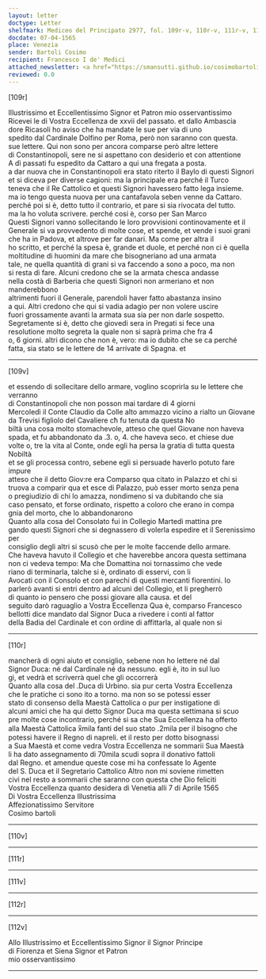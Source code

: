 ```yaml
---
layout: letter
doctype: Letter
shelfmark: Mediceo del Principato 2977, fol. 109r-v, 110r-v, 111r-v, 112r-v
docdate: 07-04-1565
place: Venezia
sender: Bartoli Cosimo
recipient: Francesco I de' Medici
attached_newsletter: <a href="https://smansutti.github.io/cosimobartoli/texts/3079_107/">3079_107</a>
reviewed: 0.0
---
```


[109r]  
  
  
Illustrissimo et Eccellentissimo Signor et Patron mio osservantissimo  
Ricevei le di Vostra Eccellenza de xxvii del passato. et dallo Ambascia  
dore Ricasoli ho aviso che ha mandate le sue per via di uno  
spedito dal Cardinale Dolfino per Roma, però non saranno con questa.  
sue lettere. Qui non sono per ancora comparse però altre lettere  
di Constantinopoli, sere ne si aspettano con desiderio et con attentione  
A dì passati fu espedito da Cattaro a qui una fregata a posta.  
a dar nuova che in Constantinopoli era stato riterto il Baylo di questi Signori  
et si diceva per diverse cagioni: ma la principale era perché il Turco  
teneva che il Re Cattolico et questi Signori havessero fatto lega insieme.  
ma io tengo questa nuova per una cantafavola seben venne da Cattaro.  
perché poi si è, detto tutto il contrario, et pare si sia rivocata del tutto.  
ma la ho voluta scrivere. perché cosi è, corso per San Marco  
Questi Signori vanno sollecitando le loro provvisioni continovamente et il  
Generale si va provvedento di molte cose, et spende, et vende i suoi grani  
che ha in Padova, et altrove per far danari. Ma come per altra il  
ho scritto, et perché la spesa è, grande et duole, et perché non ci è quella  
moltitudine di huomini da mare che bisogneriano ad una armata  
tale, ne quella quantità di grani si va faccendo a sono a poco, ma non  
si resta di fare. Alcuni credono che se la armata chesca andasse  
nella costà di Barberia che questi Signori non armeriano et non manderebbono  
altrimenti fuori il Generale, parendoli haver fatto abastanza insino  
a qui. Altri credono che qui si vadia adagio per non volere uscire  
fuori grossamente avanti la armata sua sia per non darle sospetto.  
Segretamente si è, detto che giovedi sera in Pregati si fece una  
resolutione molto segreta la quale non si saprà prima che fra 4  
o, 6 giorni. altri dicono che non è, vero: ma io dubito che se ca perché  
fatta, sia stato se le lettere de 14 arrivate di Spagna. et  
  
---  

[109v]  
  
  
et essendo di sollecitare dello armare, voglino scoprirla su le lettere che verranno  
di Constantinopoli che non posson mai tardare di 4 giorni  
Mercoledì il Conte Claudio da Colle alto ammazzo vicino a rialto un Giovane  
da Trevisi figliolo del Cavaliere     cħ fu tenuta da questa No  
biltà una cosa molto stomachevole, atteso che quel Giovane non haveva  
spada, et fu abbandonato da .3. o, 4. che haveva seco. et chiese due  
volte o, tre la vita al Conte, onde egli ha persa la gratia di tutta questa Nobiltà  
et se gli processa contro, sebene egli si persuade haverlo potuto fare impure  
atteso che il detto Giov:re era Comparso qua citato in Palazzo et chi si  
truova a comparir qua et esce di Palazzo, può esser morto senza pena  
o pregiudizio di chi lo amazza, nondimeno si va dubitando che sia  
caso pensato, et forse ordinato, rispetto a coloro che erano in compa  
gnia del morto, che lo abbandonarono  
Quanto alla cosa del Consolato fui in Collegio Martedì mattina pre  
gando questi Signori che si degnassero di volerla espedire et il Serenissimo per  
consiglio degli altri si scusò che per le molte faccende dello armare.  
Che haveva havuto il Collegio et che haverebbe ancora questa settimana  
non ci vedeva tempo: Ma che Domattina noi tornassimo che vede  
riano di terminarla, talche si è, ordinato di esservi, con li  
Avocati con il Consolo et con parechi di questi mercanti fiorentini. Io  
parlerò avanti si entri dentro ad alcuni del Collegio, et li pregherrò  
di quanto io pensero che possi giovare alla causa. et del  
seguito darò raguaglio a Vostra Eccellenza Qua è, comparso Francesco  
bellotti dice mandato dal Signor Duca a rivedere i conti al fattor  
della Badia del Cardinale et con ordine di affittarla, al quale non si  
  
---  

[110r]  
  
  
mancherà di ogni aiuto et consiglio, sebene non ho lettere né dal  
Signor Duca: né dal Cardinale né da nessuno. egli è, ito in sul luo  
gi, et vedrà et scriverrà quel che gli occorrerà  
Quanto alla cosa del .Duca di Urbino. sia pur certa Vostra Eccellenza  
che le pratiche ci sono ito a torno. ma non so se potessi esser  
stato di consenso della Maestà Cattolica o pur per instigatione di  
alcuni amici che ha qui detto Signor Duca ma questa settimana si scuo  
pre molte cose incontrario, perché si sa che Sua Eccellenza ha offerto  
alla Maestà Cattolica x̅mila fanti del suo stato .2mila per il bisogno che  
potessi havere il Regno di napreli. et il resto per dotto bisognassi  
a Sua Maestà et come vedra Vostra Eccellenza ne sommarii Sua Maestà  
li ha dato assegnamento di 70mila scudi sopra il donativo fattoli  
dal Regno. et amendue queste cose mi ha confessate lo Agente  
del S. Duca et il Segretario Cattolico Altro non mi soviene rimetten  
civi nel resto a sommarii che saranno con questa che Dio feliciti  
Vostra Eccellenza quanto desidera di Venetia alli 7 di Aprile 1565  
Di Vostra Eccellenza Illustrissima  
Affezionatissimo Servitore  
Cosimo bartoli  
  
---  

[110v]  
  
  
  
---  

[111r]  
  
  
  
---  

[111v]  
  
  
  
---  

[112r]  
  
  
  
---  

[112v]  
  
  
Allo Illustrissimo et Eccellentissimo Signor il Signor Principe  
di Fiorenza et Siena Signor et Patron  
mio osservantissimo  
  
---  

